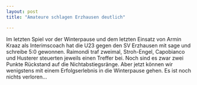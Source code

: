 ```yaml
---
layout: post
title: "Amateure schlagen Erzhausen deutlich"

---
```


Im letzten Spiel vor der Winterpause und dem letzten Einsatz von Armin Kraaz als Interimscoach hat die U23 gegen den SV Erzhausen mit sage und schreibe 5:0 gewonnen. Raimondi traf zweimal, Stroh-Engel, Capobianco und Husterer steuerten jeweils einen Treffer bei. Noch sind es zwar zwei Punkte Rückstand auf die Nichtabstiegsränge. Aber jetzt können wir wenigstens mit einem Erfolgserlebnis in die Winterpause gehen. Es ist noch nichts verloren...


